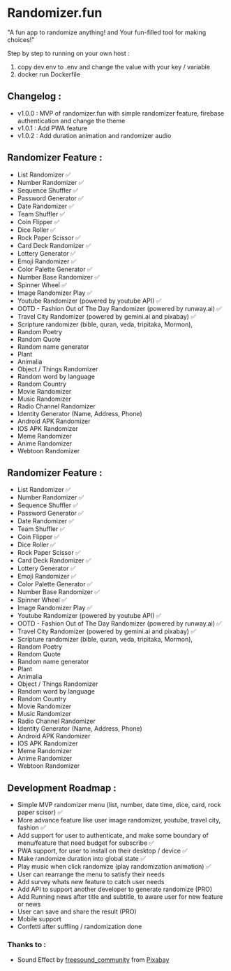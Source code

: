 # Randomizer.fun

"A fun app to randomize anything! and Your fun-filled tool for making choices!"

Step by step to running on your own host :

1. copy dev.env to .env and change the value with your key / variable
2. docker run Dockerfile

## Changelog :

- v1.0.0 : MVP of randomizer.fun with simple randomizer feature, firebase authentication and change the theme
- v1.0.1 : Add PWA feature
- v1.0.2 : Add duration animation and randomizer audio

## Randomizer Feature :

- List Randomizer ✅
- Number Randomizer ✅
- Sequence Shuffler ✅
- Password Generator ✅
- Date Randomizer ✅
- Team Shuffler ✅
- Coin Flipper ✅
- Dice Roller ✅
- Rock Paper Scissor ✅
- Card Deck Randomizer ✅
- Lottery Generator ✅
- Emoji Randomizer ✅
- Color Palette Generator ✅
- Number Base Randomizer ✅
- Spinner Wheel ✅
- Image Randomizer Play ✅
- Youtube Randomizer (powered by youtube API) ✅
- OOTD - Fashion Out of The Day Randomizer (powered by runway.ai) ✅
- Travel City Randomizer (powered by gemini.ai and pixabay) ✅
- Scripture randomizer (bible, quran, veda, tripitaka, Mormon),
- Random Poetry
- Random Quote
- Random name generator
- Plant
- Animalia
- Object / Things Randomizer
- Random word by language
- Random Country
- Movie Randomizer
- Music Randomizer
- Radio Channel Randomizer
- Identity Generator (Name, Address, Phone)
- Android APK Randomizer
- IOS APK Randomizer
- Meme Randomizer
- Anime Randomizer
- Webtoon Randomizer

## Randomizer Feature :

- List Randomizer ✅
- Number Randomizer ✅
- Sequence Shuffler ✅
- Password Generator ✅
- Date Randomizer ✅
- Team Shuffler ✅
- Coin Flipper ✅
- Dice Roller ✅
- Rock Paper Scissor ✅
- Card Deck Randomizer ✅
- Lottery Generator ✅
- Emoji Randomizer ✅
- Color Palette Generator ✅
- Number Base Randomizer ✅
- Spinner Wheel ✅
- Image Randomizer Play ✅
- Youtube Randomizer (powered by youtube API) ✅
- OOTD - Fashion Out of The Day Randomizer (powered by runway.ai) ✅
- Travel City Randomizer (powered by gemini.ai and pixabay) ✅
- Scripture randomizer (bible, quran, veda, tripitaka, Mormon),
- Random Poetry
- Random Quote
- Random name generator
- Plant
- Animalia
- Object / Things Randomizer
- Random word by language
- Random Country
- Movie Randomizer
- Music Randomizer
- Radio Channel Randomizer
- Identity Generator (Name, Address, Phone)
- Android APK Randomizer
- IOS APK Randomizer
- Meme Randomizer
- Anime Randomizer
- Webtoon Randomizer

## Development Roadmap :

- Simple MVP randomizer menu (list, number, date time, dice, card, rock paper scisor) ✅
- More advance feature like user image randomizer, youtube, travel city, fashion ✅
- Add support for user to authenticate, and make some boundary of menu/feature that need budget for subscribe ✅
- PWA support, for user to install on their desktop / device ✅
- Make randomize duration into global state ✅
- Play music when click randomize (play randomization animation) ✅
- User can rearrange the menu to satisfy their needs
- Add survey whats new feature to catch user needs
- Add API to support another developer to generate randomize (PRO)
- Add Running news after title and subtitle, to aware user for new feature or news
- User can save and share the result (PRO)
- Mobile support
- Confetti after suffling / randomization done

### Thanks to :

- Sound Effect by <a href="https://pixabay.com/id/users/freesound_community-46691455/?utm_source=link-attribution&utm_medium=referral&utm_campaign=music&utm_content=63590">freesound_community</a> from <a href="https://pixabay.com/sound-effects/037766-8039s-synth-67009/">Pixabay</a>
